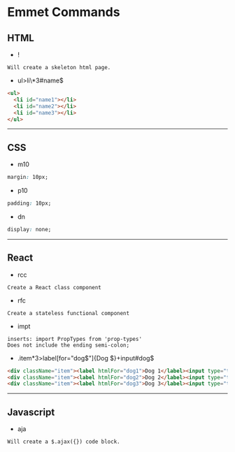 # Emmet Commands

## HTML

* !

```
Will create a skeleton html page.
```

* ul>li\\*3#name\$

```html
<ul>
  <li id="name1"></li>
  <li id="name2"></li>
  <li id="name3"></li>
</ul>
```

---

## CSS

* m10

```css
margin: 10px;
```

* p10

```css
padding: 10px;
```

* dn

```css
display: none;
```

---

## React

* rcc

```
Create a React class component
```

* rfc

```
Create a stateless functional component
```

* impt

```
inserts: import PropTypes from 'prop-types'
Does not include the ending semi-colon;
```

* .item*3>label[for="dog$"]{Dog $}+input#dog$

````html
<div className="item"><label htmlFor="dog1">Dog 1</label><input type="text" id="dog1"/></div>
<div className="item"><label htmlFor="dog2">Dog 2</label><input type="text" id="dog2"/></div>
<div className="item"><label htmlFor="dog3">Dog 3</label><input type="text" id="dog3"/></div>
````



---

## Javascript

* aja

```
Will create a $.ajax({}) code block.
```

